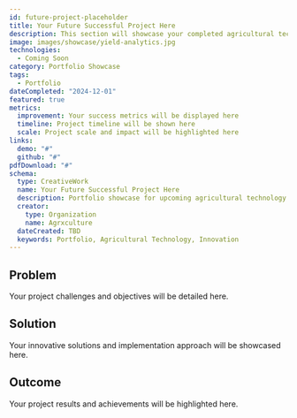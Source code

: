 ```yaml
---
id: future-project-placeholder
title: Your Future Successful Project Here
description: This section will showcase your completed agricultural technology projects and innovations.
image: images/showcase/yield-analytics.jpg
technologies:
  - Coming Soon
category: Portfolio Showcase
tags:
  - Portfolio
dateCompleted: "2024-12-01"
featured: true
metrics:
  improvement: Your success metrics will be displayed here
  timeline: Project timeline will be shown here
  scale: Project scale and impact will be highlighted here
links:
  demo: "#"
  github: "#"
pdfDownload: "#"
schema:
  type: CreativeWork
  name: Your Future Successful Project Here
  description: Portfolio showcase for upcoming agricultural technology projects
  creator:
    type: Organization
    name: Agrxculture
  dateCreated: TBD
  keywords: Portfolio, Agricultural Technology, Innovation
---
```


## Problem

Your project challenges and objectives will be detailed here.

## Solution

Your innovative solutions and implementation approach will be showcased here.

## Outcome

Your project results and achievements will be highlighted here.